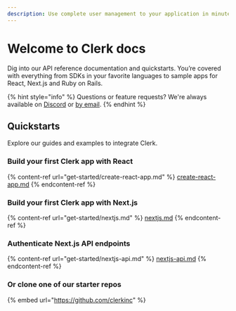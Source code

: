 ```yaml
---
description: Use complete user management to your application in minutes.
---
```


# Welcome to Clerk docs

Dig into our API reference documentation and quickstarts. You’re covered with everything from SDKs in your favorite languages to sample apps for React, Next.js and Ruby on Rails.

{% hint style="info" %}
Questions or feature requests? We're always available  on [Discord](https://discord.gg/tF35UMNRuM) or [by email](mailto:support@clerk.dev).
{% endhint %}

## Quickstarts

Explore our guides and examples to integrate Clerk.

### Build your first Clerk app with React

{% content-ref url="get-started/create-react-app.md" %}
[create-react-app.md](get-started/create-react-app.md)
{% endcontent-ref %}

### Build your first Clerk app with Next.js

{% content-ref url="get-started/nextjs.md" %}
[nextjs.md](get-started/nextjs.md)
{% endcontent-ref %}

### Authenticate Next.js API endpoints

{% content-ref url="get-started/nextjs-api.md" %}
[nextjs-api.md](get-started/nextjs-api.md)
{% endcontent-ref %}

### Or clone one of our starter repos

{% embed url="https://github.com/clerkinc" %}
